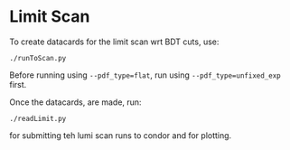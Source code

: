 # Limit Scan

To create datacards for the limit scan wrt BDT cuts, use:

~~~
./runToScan.py
~~~

Before running using `--pdf_type=flat`, run using `--pdf_type=unfixed_exp` first.

Once the datacards, are made, run:

~~~
./readLimit.py
~~~

for submitting teh lumi scan runs to condor and for plotting.
